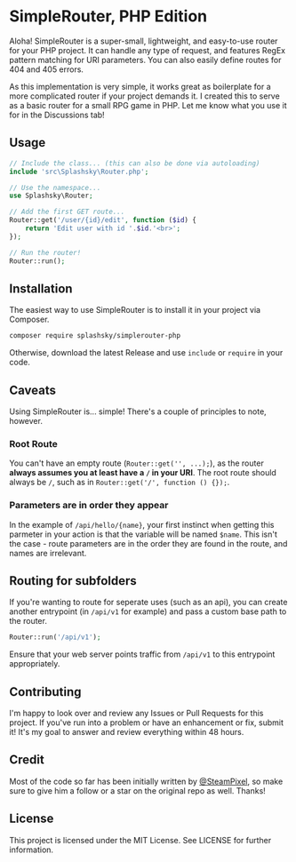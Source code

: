 # SimpleRouter, PHP Edition

Aloha! SimpleRouter is a super-small, lightweight, and easy-to-use router for your PHP project. It can handle any type of request, and features RegEx pattern matching for URI parameters. You can also easily define routes for 404 and 405 errors.

As this implementation is very simple, it works great as boilerplate for a more complicated router if your project demands it. I created this to serve as a basic router for a small RPG game in PHP. Let me know what you use it for in the Discussions tab!

## Usage
```php
// Include the class... (this can also be done via autoloading)
include 'src\Splashsky\Router.php';

// Use the namespace...
use Splashsky\Router;

// Add the first GET route...
Router::get('/user/{id}/edit', function ($id) {
    return 'Edit user with id '.$id.'<br>';
});

// Run the router!
Router::run();
```

## Installation

The easiest way to use SimpleRouter is to install it in your project via Composer.

```bash
composer require splashsky/simplerouter-php
```

Otherwise, download the latest Release and use `include` or `require` in your code.

## Caveats

Using SimpleRouter is... simple! There's a couple of principles to note, however.

### Root Route

You can't have an empty route (`Router::get('', ...);`), as the router **always assumes you at least have a `/` in your URI**. The root route should always be `/`, such as in `Router::get('/', function () {});`.

### Parameters are in order they appear

In the example of `/api/hello/{name}`, your first instinct when getting this parmeter in your action is that the variable will be named `$name`. This isn't the case - route parameters are in the order they are found in the route, and names are irrelevant.

## Routing for subfolders
If you're wanting to route for seperate uses (such as an api), you can create another entrypoint (in `/api/v1` for example) and pass a custom base path to the router.

```php
Router::run('/api/v1');
```

Ensure that your web server points traffic from `/api/v1` to this entrypoint appropriately.

## Contributing

I'm happy to look over and review any Issues or Pull Requests for this project. If you've run into a problem or have an enhancement or fix, submit it! It's my goal to answer and review everything within 48 hours.

## Credit

Most of the code so far has been initially written by [@SteamPixel](https://github.com/steampixel), so make sure to give him a follow or a star on the original repo as well. Thanks!

## License

This project is licensed under the MIT License. See LICENSE for further information.
